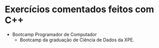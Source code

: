 # Exercícios comentados feitos com C++

* Bootcamp Programador de Computador
	* Bootcamp da graduação de Ciência de Dados da XPE.